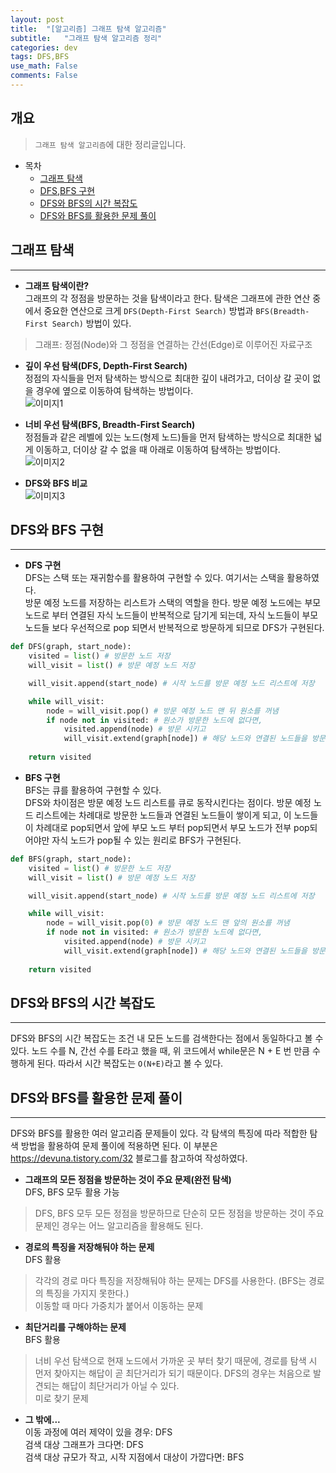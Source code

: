 ```yaml
---
layout: post
title:  "[알고리즘] 그래프 탐색 알고리즘"
subtitle:   "그래프 탐색 알고리즘 정리"
categories: dev
tags: DFS,BFS
use_math: False
comments: False
---
```


## 개요
> `그래프 탐색 알고리즘`에 대한 정리글입니다.

- 목차
	- [그래프 탐색](#그래프-탐색) 
    - [DFS,BFS 구현](#DFS,BFS-구현)
    - [DFS와 BFS의 시간 복잡도](#DFS와-BFS의-시간-복잡도)
    - [DFS와 BFS를 활용한 문제 풀이](#DFS와-BFS를-활용한-문제-풀이)


## 그래프 탐색
---

* __그래프 탐색이란?__  
그래프의 각 정점을 방문하는 것을 탐색이라고 한다. 탐색은 그래프에 관한 연산 중에서 중요한 연산으로 크게 `DFS(Depth-First Search)` 방법과 `BFS(Breadth-First Search)` 방법이 있다.
> 그래프: 정점(Node)와 그 정점을 연결하는 간선(Edge)로 이루어진 자료구조

* __깊이 우선 탐색(DFS, Depth-First Search)__  
정점의 자식들을 먼저 탐색하는 방식으로 최대한 깊이 내려가고, 더이상 갈 곳이 없을 경우에 옆으로 이동하여 탐색하는 방법이다.  
![이미지1]()

* __너비 우선 탐색(BFS, Breadth-First Search)__  
정점들과 같은 레벨에 있는 노드(형제 노드)들을 먼저 탐색하는 방식으로 최대한 넓게 이동하고, 더이상 갈 수 없을 때 아래로 이동하여 탐색하는 방법이다.  
![이미지2]()

* __DFS와 BFS 비교__  
![이미지3]()

## DFS와 BFS 구현
---

* __DFS 구현__  
DFS는 스택 또는 재귀함수를 활용하여 구현할 수 있다. 여기서는 스택을 활용하였다.  
방문 예정 노드를 저장하는 리스트가 스택의 역할을 한다. 방문 예정 노드에는 부모 노드로 부터 연결된 자식 노드들이 반복적으로 담기게 되는데, 자식 노드들이 부모 노드들 보다 우선적으로 pop 되면서 반복적으로 방문하게 되므로 DFS가 구현된다.  
```python
def DFS(graph, start_node):
	visited = list() # 방문한 노드 저장
	will_visit = list() # 방문 예정 노드 저장

	will_visit.append(start_node) # 시작 노드를 방문 예정 노드 리스트에 저장

	while will_visit:
		node = will_visit.pop() # 방문 예정 노드 맨 뒤 원소를 꺼냄
		if node not in visited: # 원소가 방문한 노드에 없다면,
			visited.append(node) # 방문 시키고
			will_visit.extend(graph[node]) # 해당 노드와 연결된 노드들을 방문 예정 노드 리스트에 저장
		
	return visited
```  

* __BFS 구현__  
BFS는 큐를 활용하여 구현할 수 있다.  
DFS와 차이점은 방문 예정 노드 리스트를 큐로 동작시킨다는 점이다. 방문 예정 노드 리스트에는 차례대로 방문한 노드들과 연결된 노드들이 쌓이게 되고, 이 노드들이 차례대로 pop되면서 앞에 부모 노드 부터 pop되면서 부모 노드가 전부 pop되어야만 자식 노드가 pop될 수 있는 원리로 BFS가 구현된다.  
```python
def BFS(graph, start_node):
	visited = list() # 방문한 노드 저장
	will_visit = list() # 방문 예정 노드 저장

	will_visit.append(start_node) # 시작 노드를 방문 예정 노드 리스트에 저장

	while will_visit:
		node = will_visit.pop(0) # 방문 예정 노드 맨 앞의 원소를 꺼냄
		if node not in visited: # 원소가 방문한 노드에 없다면,
			visited.append(node) # 방문 시키고
			will_visit.extend(graph[node]) # 해당 노드와 연결된 노드들을 방문 예정 노드 리스트에 저장
		
	return visited
```  

## DFS와 BFS의 시간 복잡도
---
DFS와 BFS의 시간 복잡도는 조건 내 모든 노드를 검색한다는 점에서 동일하다고 볼 수 있다. 노드 수를 N, 간선 수를 E라고 했을 때, 위 코드에서 while문은 N + E 번 만큼 수행하게 된다. 따라서 시간 복잡도는 `O(N+E)`라고 볼 수 있다.


## DFS와 BFS를 활용한 문제 풀이
---
DFS와 BFS를 활용한 여러 알고리즘 문제들이 있다. 각 탐색의 특징에 따라 적합한 탐색 방법을 활용하여 문제 풀이에 적용하면 된다. 이 부분은 https://devuna.tistory.com/32 블로그를 참고하여 작성하였다.  

* __그래프의 모든 정점을 방문하는 것이 주요 문제(완전 탐색)__  
DFS, BFS 모두 활용 가능  
> DFS, BFS 모두 모든 정점을 방문하므로 단순히 모든 정점을 방문하는 것이 주요 문제인 경우는 어느 알고리즘을 활용해도 된다.  

* __경로의 특징을 저장해둬야 하는 문제__  
DFS 활용  
> 각각의 경로 마다 특징을 저장해둬야 하는 문제는 DFS를 사용한다. (BFS는 경로의 특징을 가지지 못한다.)  
> 이동할 때 마다 가중치가 붙어서 이동하는 문제  

* __최단거리를 구해야하는 문제__  
BFS 활용  
> 너비 우선 탐색으로 현재 노드에서 가까운 곳 부터 찾기 때문에, 경로를 탐색 시 먼저 찾아지는 해답이 곧 최단거리가 되기 때문이다. DFS의 경우는 처음으로 발견되는 해답이 최단거리가 아닐 수 있다.  
> 미로 찾기 문제  

* __그 밖에...__  
이동 과정에 여러 제약이 있을 경우: DFS  
검색 대상 그래프가 크다면: DFS  
검색 대상 규모가 작고, 시작 지점에서 대상이 가깝다면: BFS  

